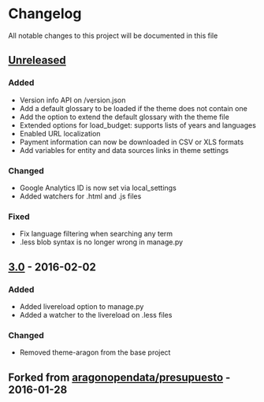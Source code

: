 # Changelog
All notable changes to this project will be documented in this file

## [Unreleased]
### Added
- Version info API on /version.json
- Add a default glossary to be loaded if the theme does not contain one
- Add the option to extend the default glossary with the theme file
- Extended options for load_budget: supports lists of years and languages
- Enabled URL localization
- Payment information can now be downloaded in CSV or XLS formats
- Add variables for entity and data sources links in theme settings

### Changed
- Google Analytics ID is now set via local\_settings
- Added watchers for .html and .js files

### Fixed
- Fix language filtering when searching any term
- .less blob syntax is no longer wrong in manage.py

## [3.0] - 2016-02-02
### Added
- Added livereload option to manage.py
- Added a watcher to the livereload on .less files

### Changed
- Removed theme-aragon from the base project

## Forked from [aragonopendata/presupuesto] - 2016-01-28


[Unreleased]: https://github.com/civio/presupuesto/compare/3.0...HEAD
[3.0]: https://github.com/civio/presupuesto/compare/f7409fd...3.0
[aragonopendata/presupuesto]: https://github.com/aragonopendata/presupuesto/
